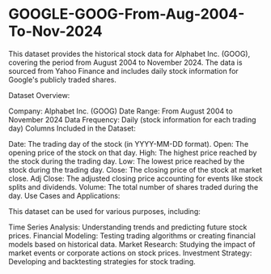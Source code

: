 # GOOGLE-GOOG-From-Aug-2004-To-Nov-2024
This dataset provides the historical stock data for Alphabet Inc. (GOOG), covering the period from August 2004 to November 2024. The data is sourced from Yahoo Finance and includes daily stock information for Google's publicly traded shares.

Dataset Overview:

Company: Alphabet Inc. (GOOG)
Date Range: From August 2004 to November 2024
Data Frequency: Daily (stock information for each trading day)
Columns Included in the Dataset:

Date: The trading day of the stock (in YYYY-MM-DD format).
Open: The opening price of the stock on that day.
High: The highest price reached by the stock during the trading day.
Low: The lowest price reached by the stock during the trading day.
Close: The closing price of the stock at market close.
Adj Close: The adjusted closing price accounting for events like stock splits and dividends.
Volume: The total number of shares traded during the day.
Use Cases and Applications:

This dataset can be used for various purposes, including:

Time Series Analysis: Understanding trends and predicting future stock prices.
Financial Modeling: Testing trading algorithms or creating financial models based on historical data.
Market Research: Studying the impact of market events or corporate actions on stock prices.
Investment Strategy: Developing and backtesting strategies for stock trading.
